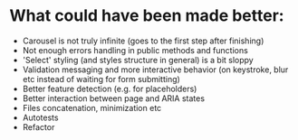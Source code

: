 # What could have been made better:

- Carousel is not truly infinite (goes to the first step after finishing)
- Not enough errors handling in public methods and functions
- 'Select' styling (and styles structure in general) is a bit sloppy
- Validation messaging and more interactive behavior (on keystroke, blur etc instead of waiting for form submitting)
- Better feature detection (e.g. for placeholders)
- Better interaction between page and ARIA states
- Files concatenation, minimization etc
- Autotests
- Refactor